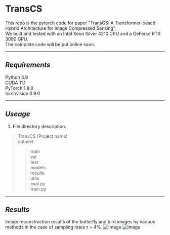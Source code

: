 # TransCS
This repo is the pytorch code for paper "TransCS: A Transformer-based Hybrid Architecture for Image Compressed Sensing".  
We built and tested with an Intel Xeon Silver 4210 CPU and a GeForce RTX 3090 GPU.  
The complete code will be put online soon.
****
## _Requirements_
Python 3.9  
CUDA 11.1  
PyTorch 1.9.0  
torchvision 0.9.0  
****
## _Useage_
1. File directory description:  
>TransCS (Project name)  
dataset
>>train  
val  
test  
>models  
results  
utils  
eval.py  
train.py
****
## _Results_
Image reconstruction results of the butterfly and bird images by various methods in the case of sampling rates τ = 4%.
![image](https://github.com/myheuf/TransCS/blob/master/imgs/butterfly.png)
![image](https://github.com/myheuf/TransCS/blob/master/imgs/bird.png)
